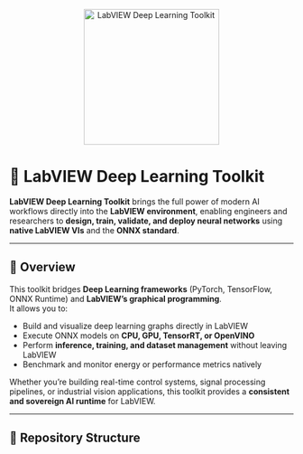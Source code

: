 <p align="center">
  <img src="./img/logo.svg" alt="LabVIEW Deep Learning Toolkit" width="240"/>
</p>

# 🧠 LabVIEW Deep Learning Toolkit

**LabVIEW Deep Learning Toolkit** brings the full power of modern AI workflows directly into the **LabVIEW environment**, enabling engineers and researchers to **design, train, validate, and deploy neural networks** using **native LabVIEW VIs** and the **ONNX standard**.

---

## 🚀 Overview

This toolkit bridges **Deep Learning frameworks** (PyTorch, TensorFlow, ONNX Runtime) and **LabVIEW’s graphical programming**.  
It allows you to:

- Build and visualize deep learning graphs directly in LabVIEW  
- Execute ONNX models on **CPU, GPU, TensorRT, or OpenVINO**  
- Perform **inference, training, and dataset management** without leaving LabVIEW  
- Benchmark and monitor energy or performance metrics natively  

Whether you’re building real-time control systems, signal processing pipelines, or industrial vision applications, this toolkit provides a **consistent and sovereign AI runtime** for LabVIEW.

---

## 📂 Repository Structure

